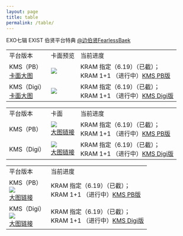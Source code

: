 ```yaml
---
layout: page
title: table
permalink: /table/
---
```



EXO七辑 EXIST 伯贤平台特典 [@边伯贤FearlessBaek](https://weibo.com/u/3694863325)


<font size=2>

<div class="row">
    <div class="span4">
        <table>
          <tr>
            <td>平台版本</td>
            <td>卡面预览</td>
            <td>当前进度</td>
          </tr>
          <tr>
            <td>KMS（PB）<br> <a href="https://github.com/baekhyunee56/baekhyunee56.github.io/assets/137210713/1a0ca5a1-13e9-45aa-8822-875cf02769c6">卡面大图</a></td>
            <td><img src="https://github.com/baekhyunee56/baekhyunee56.github.io/assets/74762744/b092d481-9085-4126-ba42-8a9ae9bd7e5b" /></td>
            <td>KRAM 指定（6.19）（已截）；<br> KRAM 1+1 （进行中）<a href="[https://github.com/baekhyunee56/baekhyunee56.github.io/assets/137210713/1a0ca5a1-13e9-45aa-8822-875cf02769c6](https://shop1382036085.v.weidian.com/item.html?itemID=6405689639)">KMS PB版</a></td>
          </tr>
          <tr>
            <td>KMS（Digi）<br> <a href="https://github.com/baekhyunee56/baekhyunee56.github.io/assets/137210713/1a0ca5a1-13e9-45aa-8822-875cf02769c6">卡面大图</a></td>
            <td><img src="https://github.com/baekhyunee56/baekhyunee56.github.io/assets/74762744/b092d481-9085-4126-ba42-8a9ae9bd7e5b" /></td>
            <td>KRAM 指定（6.19）（已截）；<br> KRAM 1+1 （进行中）<a href="[https://github.com/baekhyunee56/baekhyunee56.github.io/assets/137210713/1a0ca5a1-13e9-45aa-8822-875cf02769c6](https://shop1382036085.v.weidian.com/item.html?itemID=6405681769)">KMS Digi版</a></td>
          </tr>
        </table>
    </div>
</div>
</font>


<font size=2>

<div class="row">
    <div class="span4">
        <table>
          <tr>
            <td>平台版本</td>
            <td>卡面</td>
            <td>当前进度</td>
          </tr>
          <tr>
            <td>KMS（PB）<br></td>
            <td><img src="https://github.com/baekhyunee56/baekhyunee56.github.io/assets/74762744/b092d481-9085-4126-ba42-8a9ae9bd7e5b" /><br> <a href="https://github.com/baekhyunee56/baekhyunee56.github.io/assets/137210713/1a0ca5a1-13e9-45aa-8822-875cf02769c6">大图链接</a></td>
            <td>KRAM 指定（6.19）（已截）；<br> KRAM 1+1 （进行中）<a href="[https://github.com/baekhyunee56/baekhyunee56.github.io/assets/137210713/1a0ca5a1-13e9-45aa-8822-875cf02769c6](https://shop1382036085.v.weidian.com/item.html?itemID=6405689639)">KMS PB版</a></td>
          </tr>
          <tr>
            <td>KMS（Digi）<br></td>
            <td><img src="https://github.com/baekhyunee56/baekhyunee56.github.io/assets/74762744/b092d481-9085-4126-ba42-8a9ae9bd7e5b" /><br> <a href="https://github.com/baekhyunee56/baekhyunee56.github.io/assets/137210713/1a0ca5a1-13e9-45aa-8822-875cf02769c6">大图链接</a></td>
            <td>KRAM 指定（6.19）（已截）；<br> KRAM 1+1 （进行中）<a href="[https://github.com/baekhyunee56/baekhyunee56.github.io/assets/137210713/1a0ca5a1-13e9-45aa-8822-875cf02769c6](https://shop1382036085.v.weidian.com/item.html?itemID=6405681769)">KMS Digi版</a></td>
          </tr>
        </table>
    </div>
</div>
</font>


<font size=2>

<div class="row">
    <div class="span4">
        <table>
          <tr>
            <td>平台版本</td>
            <td>当前进度</td>
          </tr>
          <tr>
            <td>KMS（PB）<br><img src="https://github.com/baekhyunee56/baekhyunee56.github.io/assets/74762744/b092d481-9085-4126-ba42-8a9ae9bd7e5b" /><br> <a href="https://github.com/baekhyunee56/baekhyunee56.github.io/assets/137210713/1a0ca5a1-13e9-45aa-8822-875cf02769c6">大图链接</a></td>
            <td>KRAM 指定（6.19）（已截）；<br> KRAM 1+1 （进行中）<a href="[https://github.com/baekhyunee56/baekhyunee56.github.io/assets/137210713/1a0ca5a1-13e9-45aa-8822-875cf02769c6](https://shop1382036085.v.weidian.com/item.html?itemID=6405689639)">KMS PB版</a></td>
          </tr>
          <tr>
            <td>KMS（Digi）<br><img src="https://github.com/baekhyunee56/baekhyunee56.github.io/assets/74762744/b092d481-9085-4126-ba42-8a9ae9bd7e5b" /><br> <a href="https://github.com/baekhyunee56/baekhyunee56.github.io/assets/137210713/1a0ca5a1-13e9-45aa-8822-875cf02769c6">大图链接</a></td>
            <td>KRAM 指定（6.19）（已截）；<br> KRAM 1+1 （进行中）<a href="[https://github.com/baekhyunee56/baekhyunee56.github.io/assets/137210713/1a0ca5a1-13e9-45aa-8822-875cf02769c6](https://shop1382036085.v.weidian.com/item.html?itemID=6405681769)">KMS Digi版</a></td>
          </tr>
        </table>
    </div>
</div>
</font>
